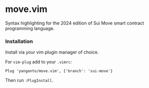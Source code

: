 # move.vim 
Syntax highlighting for the 2024 edition of Sui Move smart contract programming language.

### Installation

Install via your vim plugin manager of choice.

For `vim-plug` add to your `.vimrc`:

```
Plug 'yanganto/move.vim', {'branch': 'sui-move'}
```

Then run `:PlugInstall`.
